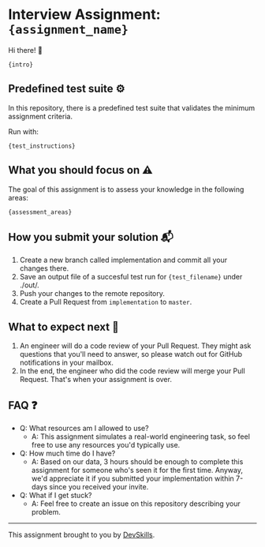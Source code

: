 # Interview Assignment: `{assignment_name}`

Hi there! 👋

`{intro}`

## Predefined test suite ⚙️

In this repository, there is a predefined test suite that validates the minimum assignment criteria.

Run with:

```
{test_instructions}
```

## What you should focus on ⚠️

The goal of this assignment is to assess your knowledge in the following areas:

`{assessment_areas}`

## How you submit your solution 📬

1. Create a new branch called implementation and commit all your changes there.
2. Save an output file of a succesful test run for `{test_filename}` under ./out/.
3. Push your changes to the remote repository.
4. Create a Pull Request from `implementation` to `master`.

## What to expect next 👀
1. An engineer will do a code review of your Pull Request. They might ask questions that you'll need to answer, so please watch out for GitHub notifications in your mailbox.
2. In the end, the engineer who did the code review will merge your Pull Request. That's when your assignment is over.

## FAQ ❓
- Q: What resources am I allowed to use?
  - A: This assignment simulates a real-world engineering task, so feel free to use any resources you'd typically use.
- Q: How much time do I have?
  - A: Based on our data, 3 hours should be enough to complete this assignment for someone who's seen it for the first time. Anyway, we'd appreciate it if you submitted your implementation within 7-days since you received your invite.
- Q: What if I get stuck?
  - A: Feel free to create an issue on this repository describing your problem.
  
---

This assignment brought to you by [DevSkills](https://devskills.co).
